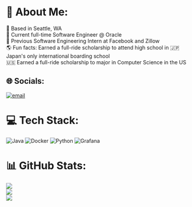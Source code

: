 # 💫 About Me:
📍 Based in Seattle, WA<br>🤖 Current full-time Software Engineer @ Oracle<br>🫡 Previous Software Engineering Intern at Facebook and Zillow<br>🌎 Fun facts: Earned a full-ride scholarship to attend high school in 🇯🇵 Japan's only international boarding school<br>🇺🇸 Earned a full-ride scholarship to major in Computer Science in the US


## 🌐 Socials:
[![email](https://img.shields.io/badge/Email-D14836?logo=gmail&logoColor=white)](mailto:code.edbau@gmail.com) 

# 💻 Tech Stack:
![Java](https://img.shields.io/badge/java-%23ED8B00.svg?style=for-the-badge&logo=openjdk&logoColor=white) ![Docker](https://img.shields.io/badge/docker-%230db7ed.svg?style=for-the-badge&logo=docker&logoColor=white) ![Python](https://img.shields.io/badge/python-3670A0?style=for-the-badge&logo=python&logoColor=ffdd54) ![Grafana](https://img.shields.io/badge/grafana-%23F46800.svg?style=for-the-badge&logo=grafana&logoColor=white)
# 📊 GitHub Stats:
![](https://github-readme-stats.vercel.app/api?username=dev-ed-bau&theme=dark&hide_border=true&include_all_commits=false&count_private=false)<br/>
![](https://nirzak-streak-stats.vercel.app/?user=dev-ed-bau&theme=dark&hide_border=true)<br/>
![](https://github-readme-stats.vercel.app/api/top-langs/?username=dev-ed-bau&theme=dark&hide_border=true&include_all_commits=false&count_private=false&layout=compact)

<!-- Proudly created with GPRM ( https://gprm.itsvg.in ) -->
